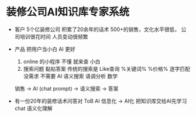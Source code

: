 # 装修公司AI知识库专家系统

- 客户
    5个亿装修公司 
    积累了20余年的话术
    500+的销售，文化水平很低，
    公司培训很花时间 人员变动很频繁

- 产品
    把用户当小白 AI 更好
    1. online 的小程序
        不懂 就来查
        小白
    2. 搜索问题 黏贴答案
        传统的搜索是 Like查询 %关键词%
        %价格% 逐字匹配
        没需求
        不需要
        AI 语义搜索 语调分析 数学

    销售 -> AI (chat prompt) -> 语义搜索 -> 答案

- 有一份20年的装修话术问答对 ToB AI
    信息化 -> AI化 
    把知识库交给AI先学习
    chat 语义化理解 